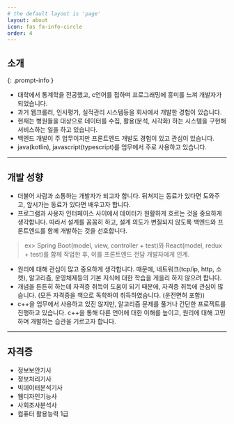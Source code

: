 ```yaml
---
# the default layout is 'page'
layout: about 
icon: fas fa-info-circle
order: 4
---
```


## 소개
{: .prompt-info }
- 대학에서 통계학을 전공했고, c언어를 접하며 프로그래밍에 흥미를 느껴 개발자가 되었습니다.
- 과거 웹크롤러, 인사평가, 실적관리 시스템등을 회사에서 개발한 경험이 있습니다.
- 현재는 병원들을 대상으로 데이터를 수집, 활용(분석, 시각화) 하는 시스템을 구현해 서비스하는 일을 하고 있습니다.
- 백엔드 개발이 주 업무이지만 프론트엔드 개발도 경험이 있고 관심이 있습니다.
- java(kotlin), javascript(typescript)를 업무에서 주로 사용하고 있습니다.

---
## 개발 성향
- 더불어 사람과 소통하는 개발자가 되고자 합니다. 뒤쳐지는 동료가 있다면 도와주고, 앞서가는 동료가 있다면 배우고자 합니다.
- 프로그램과 사용자 인터페이스 사이에서 데이터가 원활하게 흐르는 것을 중요하게 생각합니다. 따라서 설계를 꼼꼼히 하고, 설계 의도가 변질되지 않도록 백엔드와 프론트엔드를 함께 개발하는 것을 선호합니다.
> ex> Spring Boot(model, view, controller + test)와 React(model, redux + test)를 함께 작업한 후, 이를 프론트엔드 전담 개발자에게 인계.
- 원리에 대해 관심이 많고 중요하게 생각합니다. 때문에, 네트워크(tcp/ip, http, 소켓), 알고리즘, 운영체제등의 기본 지식에 대한 학습을 게을리 하지 않으려 합니다.
- 개념을 튼튼히 하는데 자격증 취득이 도움이 되기 때문에, 자격증 취득에 관심이 많습니다. (모든 자격증을 책으로 독학하여 취득하였습니다. (운전면허 포함))
- c++을 업무에서 사용하고 있진 않지만, 알고리즘 문제를 풀거나 간단한 프로젝트를 진행하고 있습니다. c++을 통해 다른 언어에 대한 이해를 높이고, 원리에 대해 고민하며 개발하는 습관을 기르고자 합니다.
 
--- 
## 자격증
- 정보보안기사
- 정보처리기사
- 빅데이터분석기사
- 웹디자인기능사
- 사회조사분석사
- 컴퓨터 활용능력 1급